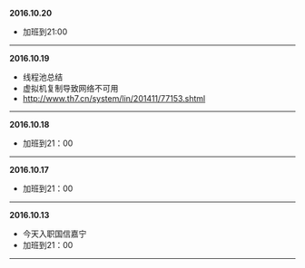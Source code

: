 **2016.10.20**

* 加班到21:00

-------------------------------------------------------------------------------
**2016.10.19**

* 线程池总结
* 虚拟机复制导致网络不可用
* http://www.th7.cn/system/lin/201411/77153.shtml

-------------------------------------------------------------------------------

**2016.10.18**

* 加班到21：00

-------------------------------------------------------------------------------

**2016.10.17**

* 加班到21：00

-------------------------------------------------------------------------------

**2016.10.13**

* 今天入职国信嘉宁
* 加班到21：00

-------------------------------------------------------------------------------
